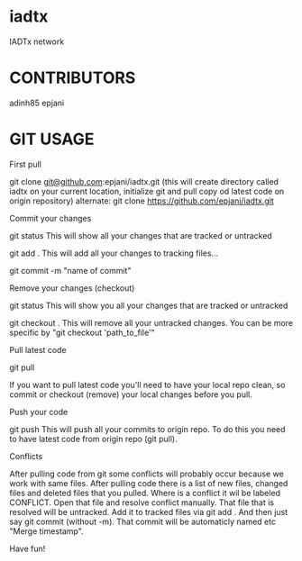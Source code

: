 iadtx
=====

IADTx network

CONTRIBUTORS
=====

adinh85
epjani


GIT USAGE
=====

First pull

git clone git@github.com:epjani/iadtx.git
(this will create directory called iadtx on your current location, initialize git and pull copy od latest code on origin repository)
alternate: git clone https://github.com/epjani/iadtx.git


Commit your changes

git status
This will show all your changes that are tracked or untracked

git add .
This will add all your changes to tracking files...

git commit -m "name of commit"


Remove your changes (checkout)

git status
This will show you all your changes that are tracked or untracked

git checkout .
This will remove all your untracked changes. You can be more specific by "git checkout 'path_to_file'"


Pull latest code

git pull

If you want to pull latest code you'll need to have your local repo clean, so commit or checkout (remove) your local changes before you pull.


Push your code

git push
This will push all your commits to origin repo. To do this you need to have latest code from origin repo (git pull).


Conflicts

After pulling code from git some conflicts will probably occur because we work with same files. After pulling code there is a list of new files, changed files and deleted files that you pulled.
Where is a conflict it wil be labeled CONFLICT. Open that file and resolve conflict manually. That file that is resolved will be untracked. Add it to tracked files via git add .
And then just say git commit (without -m). That commit will be automaticly named etc "Merge timestamp".


Have fun!
